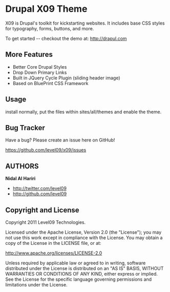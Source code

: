 Drupal X09 Theme
=================

X09 is Drupal's toolkit for kickstarting websites. It includes base CSS styles for typography, forms, buttons, and more.

To get started -- checkout the demo at:  http://drapul.com

More Features
--------------

* Better Core Drupal Styles
* Drop Down Primary Links
* Built in JQuery Cycle Plugin (sliding header image)
* Based on BluePrint CSS Framework

Usage
-----

install normally, put the files within sites/all/themes and enable the theme. 


Bug Tracker
-----------

Have a bug? Please create an issue here on GitHub!

https://github.com/level09/x09/issues


AUTHORS
-------

**Nidal Al Hariri**

+ http://twitter.com/level09
+ http://github.com/level09

Copyright and License
---------------------

Copyright 2011 Level09 Technologies.

Licensed under the Apache License, Version 2.0 (the "License");
you may not use this work except in compliance with the License.
You may obtain a copy of the License in the LICENSE file, or at:

   http://www.apache.org/licenses/LICENSE-2.0

Unless required by applicable law or agreed to in writing, software
distributed under the License is distributed on an "AS IS" BASIS,
WITHOUT WARRANTIES OR CONDITIONS OF ANY KIND, either express or implied.
See the License for the specific language governing permissions and
limitations under the License.